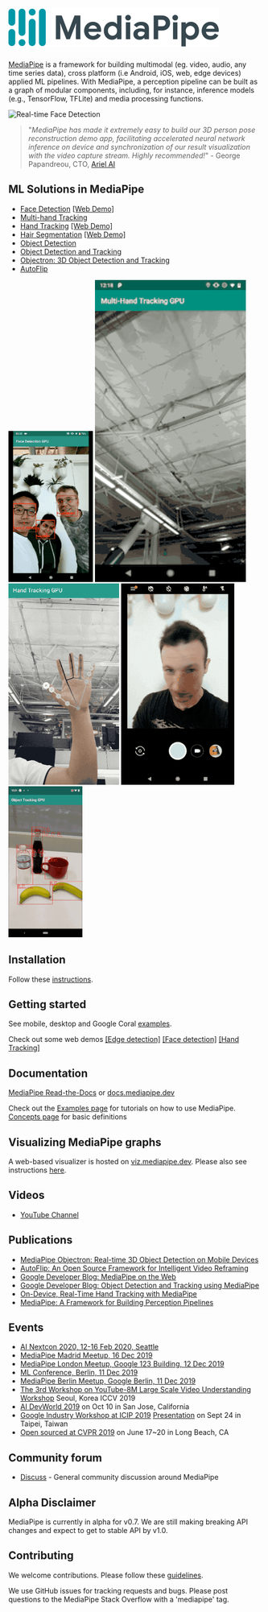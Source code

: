 ![MediaPipe](mediapipe/docs/images/mediapipe_small.png?raw=true "MediaPipe logo")
=======================================================================

[MediaPipe](http://mediapipe.dev) is a framework for building multimodal (eg. video, audio, any time series data), cross platform (i.e Android, iOS, web, edge devices) applied ML pipelines. With MediaPipe, a perception pipeline can be built as a graph of modular components, including, for instance, inference models (e.g., TensorFlow, TFLite) and media processing functions.

![Real-time Face Detection](mediapipe/docs/images/realtime_face_detection.gif)

> "<em>MediaPipe has made it extremely easy to build our 3D person pose reconstruction demo app, facilitating accelerated neural network inference on device and synchronization of our result visualization with the video capture stream. Highly recommended!</em>" - George Papandreou, CTO, [Ariel AI](https://arielai.com)

## ML Solutions in MediaPipe

* [Face Detection](mediapipe/docs/face_detection_mobile_gpu.md) [[Web Demo]](https://viz.mediapipe.dev/runner/demos/face_detection/face_detection.html)
* [Multi-hand Tracking](mediapipe/docs/multi_hand_tracking_mobile_gpu.md)
* [Hand Tracking](mediapipe/docs/hand_tracking_mobile_gpu.md) [[Web Demo]](https://viz.mediapipe.dev/runner/demos/hand_tracking/hand_tracking.html)
* [Hair Segmentation](mediapipe/docs/hair_segmentation_mobile_gpu.md) [[Web Demo]](https://viz.mediapipe.dev/runner/demos/hair_segmentation/hair_segmentation.html)
* [Object Detection](mediapipe/docs/object_detection_mobile_gpu.md)
* [Object Detection and Tracking](mediapipe/docs/object_tracking_mobile_gpu.md)
* [Objectron: 3D Object Detection and Tracking](mediapipe/docs/objectron_mobile_gpu.md)
* [AutoFlip](mediapipe/docs/autoflip.md)

![face_detection](mediapipe/docs/images/mobile/face_detection_android_gpu_small.gif)
![multi-hand_tracking](mediapipe/docs/images/mobile/multi_hand_tracking_android_gpu_small.gif)
![hand_tracking](mediapipe/docs/images/mobile/hand_tracking_3d_android_gpu_small.gif)
![hair_segmentation](mediapipe/docs/images/mobile/hair_segmentation_android_gpu_small.gif)
![object_tracking](mediapipe/docs/images/mobile/object_tracking_android_gpu_small.gif)

## Installation
Follow these [instructions](mediapipe/docs/install.md).

## Getting started
See mobile, desktop and Google Coral [examples](mediapipe/docs/examples.md).

Check out some web demos [[Edge detection]](https://viz.mediapipe.dev/runner/demos/edge_detection/edge_detection.html) [[Face detection]](https://viz.mediapipe.dev/runner/demos/face_detection/face_detection.html) [[Hand Tracking]](https://viz.mediapipe.dev/runner/demos/hand_tracking/hand_tracking.html)

## Documentation
[MediaPipe Read-the-Docs](https://mediapipe.readthedocs.io/) or [docs.mediapipe.dev](https://docs.mediapipe.dev)

Check out the [Examples page](https://mediapipe.readthedocs.io/en/latest/examples.html) for tutorials on how to use MediaPipe. [Concepts page](https://mediapipe.readthedocs.io/en/latest/concepts.html) for basic definitions

## Visualizing MediaPipe graphs
A web-based visualizer is hosted on [viz.mediapipe.dev](https://viz.mediapipe.dev/). Please also see instructions [here](mediapipe/docs/visualizer.md).

## Videos
*  [YouTube Channel](https://www.youtube.com/channel/UCObqmpuSMx-usADtL_qdMAw)

## Publications
* [MediaPipe Objectron: Real-time 3D Object Detection on Mobile Devices](https://mediapipe.page.link/objectron-aiblog)
* [AutoFlip: An Open Source Framework for Intelligent Video Reframing](https://mediapipe.page.link/autoflip)
* [Google Developer Blog: MediaPipe on the Web](https://mediapipe.page.link/webdevblog)
* [Google Developer Blog: Object Detection and Tracking using MediaPipe](https://mediapipe.page.link/objecttrackingblog)
* [On-Device, Real-Time Hand Tracking with MediaPipe](https://ai.googleblog.com/2019/08/on-device-real-time-hand-tracking-with.html)
* [MediaPipe: A Framework for Building Perception Pipelines](https://arxiv.org/abs/1906.08172)

## Events
* [AI Nextcon 2020, 12-16 Feb 2020, Seattle](http://aisea20.xnextcon.com/)
* [MediaPipe Madrid Meetup, 16 Dec 2019](https://www.meetup.com/Madrid-AI-Developers-Group/events/266329088/)
* [MediaPipe London Meetup, Google 123 Building, 12 Dec 2019](https://www.meetup.com/London-AI-Tech-Talk/events/266329038)
* [ML Conference, Berlin, 11 Dec 2019](https://mlconference.ai/machine-learning-advanced-development/mediapipe-building-real-time-cross-platform-mobile-web-edge-desktop-video-audio-ml-pipelines/)
* [MediaPipe Berlin Meetup, Google Berlin, 11 Dec 2019](https://www.meetup.com/Berlin-AI-Tech-Talk/events/266328794/)
* [The 3rd Workshop on YouTube-8M Large Scale Video Understanding Workshop](https://research.google.com/youtube8m/workshop2019/index.html) Seoul, Korea ICCV 2019
* [AI DevWorld 2019](https://aidevworld.com) on Oct 10 in San Jose, California
* [Google Industry Workshop at ICIP 2019](http://2019.ieeeicip.org/?action=page4&id=14#Google) [Presentation](https://docs.google.com/presentation/d/e/2PACX-1vRIBBbO_LO9v2YmvbHHEt1cwyqH6EjDxiILjuT0foXy1E7g6uyh4CesB2DkkEwlRDO9_lWfuKMZx98T/pub?start=false&loop=false&delayms=3000&slide=id.g556cc1a659_0_5) on Sept 24 in Taipei, Taiwan
* [Open sourced at CVPR 2019](https://sites.google.com/corp/view/perception-cv4arvr/mediapipe) on June 17~20 in Long Beach, CA

## Community forum
*  [Discuss](https://groups.google.com/forum/#!forum/mediapipe) - General community discussion around MediaPipe

## Alpha Disclaimer
MediaPipe is currently in alpha for v0.7. We are still making breaking API changes and expect to get to stable API by v1.0.

## Contributing
We welcome contributions. Please follow these [guidelines](./CONTRIBUTING.md).

We use GitHub issues for tracking requests and bugs. Please post questions to the MediaPipe Stack Overflow with a 'mediapipe' tag.
